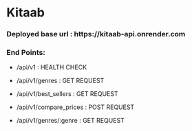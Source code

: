 <h1>Kitaab</h1>

<h3>Deployed base url : https://kitaab-api.onrender.com</h3>

<h3>End Points:</h3>
<ul>
<li><p>/api/v1 : HEALTH CHECK</p></li>
<li><p>/api/v1/genres : GET REQUEST</p></li>
<li><p>/api/v1/best_sellers : GET REQUEST</p></li>
<li><p>/api/v1/compare_prices : POST REQUEST</p></li>
<li><p>/api/v1/genres/:genre : GET REQUEST</p></li>
</ul>
